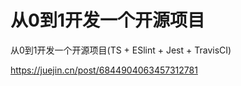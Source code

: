 # 从0到1开发一个开源项目



从0到1开发一个开源项目(TS + ESlint + Jest + TravisCI)

https://juejin.cn/post/6844904063457312781